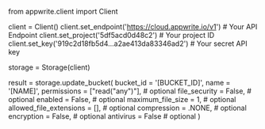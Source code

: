 from appwrite.client import Client

client = Client()
client.set_endpoint('https://cloud.appwrite.io/v1') # Your API Endpoint
client.set_project('5df5acd0d48c2') # Your project ID
client.set_key('919c2d18fb5d4...a2ae413da83346ad2') # Your secret API key

storage = Storage(client)

result = storage.update_bucket(
    bucket_id = '[BUCKET_ID]',
    name = '[NAME]',
    permissions = ["read("any")"], # optional
    file_security = False, # optional
    enabled = False, # optional
    maximum_file_size = 1, # optional
    allowed_file_extensions = [], # optional
    compression = .NONE, # optional
    encryption = False, # optional
    antivirus = False # optional
)
